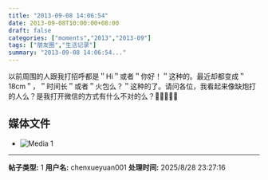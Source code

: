 ```yaml
---
title: "2013-09-08 14:06:54"
date: 2013-09-08T10:00:00+08:00
draft: false
categories: ["moments","2013","2013-09"]
tags: ["朋友圈","生活记录"]
summary: "2013-09-08 14:06:54..."
---
```


以前周围的人跟我打招呼都是＂Hi＂或者＂你好！＂这种的。最近却都变成＂18cm＂，＂时间长＂或者＂火包么？＂这种的了。请问各位，我看起来像缺炮打的人么？是我打开微信的方式有什么不对的么？

## 媒体文件

- ![Media 1](/Moments/photos/2013-09-08/201309081406540.jpg)

---

**帖子类型:** 1
**用户名:** chenxueyuan001
**处理时间:** 2025/8/28 23:27:16